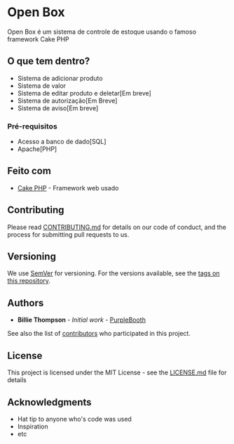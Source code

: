 # Open Box

Open Box é um sistema de controle de estoque usando o famoso framework Cake PHP

## O que tem dentro?

* Sistema de adicionar produto
* Sistema de valor
* Sistema de editar produto e deletar[Em breve]
* Sistema de autorização[Em Breve]
* Sistema de aviso[Em breve]

### Pré-requisitos

* Acesso a banco de dado[SQL]
* Apache[PHP]


## Feito com

* [Cake PHP](https://cakephp.org/) - Framework web usado


## Contributing

Please read [CONTRIBUTING.md](https://gist.github.com/PurpleBooth/b24679402957c63ec426) for details on our code of conduct, and the process for submitting pull requests to us.

## Versioning

We use [SemVer](http://semver.org/) for versioning. For the versions available, see the [tags on this repository](https://github.com/your/project/tags). 

## Authors

* **Billie Thompson** - *Initial work* - [PurpleBooth](https://github.com/PurpleBooth)

See also the list of [contributors](https://github.com/your/project/contributors) who participated in this project.

## License

This project is licensed under the MIT License - see the [LICENSE.md](LICENSE.md) file for details

## Acknowledgments

* Hat tip to anyone who's code was used
* Inspiration
* etc
